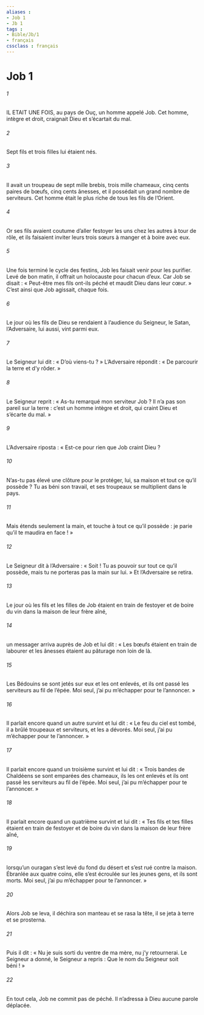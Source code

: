 ```yaml
---
aliases : 
- Job 1
- Jb 1
tags : 
- Bible/Jb/1
- français
cssclass : français
---
```


# Job 1

###### 1
IL ETAIT UNE FOIS, au pays de Ouç, un homme appelé Job. Cet homme, intègre et droit, craignait Dieu et s’écartait du mal.
###### 2
Sept fils et trois filles lui étaient nés.
###### 3
Il avait un troupeau de sept mille brebis, trois mille chameaux, cinq cents paires de bœufs, cinq cents ânesses, et il possédait un grand nombre de serviteurs. Cet homme était le plus riche de tous les fils de l’Orient.
###### 4
Or ses fils avaient coutume d’aller festoyer les uns chez les autres à tour de rôle, et ils faisaient inviter leurs trois sœurs à manger et à boire avec eux.
###### 5
Une fois terminé le cycle des festins, Job les faisait venir pour les purifier. Levé de bon matin, il offrait un holocauste pour chacun d’eux. Car Job se disait : « Peut-être mes fils ont-ils péché et maudit Dieu dans leur cœur. » C’est ainsi que Job agissait, chaque fois.
###### 6
Le jour où les fils de Dieu se rendaient à l’audience du Seigneur, le Satan, l’Adversaire, lui aussi, vint parmi eux.
###### 7
Le Seigneur lui dit : « D’où viens-tu ? » L’Adversaire répondit : « De parcourir la terre et d’y rôder. »
###### 8
Le Seigneur reprit : « As-tu remarqué mon serviteur Job ? Il n’a pas son pareil sur la terre : c’est un homme intègre et droit, qui craint Dieu et s’écarte du mal. »
###### 9
L’Adversaire riposta : « Est-ce pour rien que Job craint Dieu ?
###### 10
N’as-tu pas élevé une clôture pour le protéger, lui, sa maison et tout ce qu’il possède ? Tu as béni son travail, et ses troupeaux se multiplient dans le pays.
###### 11
Mais étends seulement la main, et touche à tout ce qu’il possède : je parie qu’il te maudira en face ! »
###### 12
Le Seigneur dit à l’Adversaire : « Soit ! Tu as pouvoir sur tout ce qu’il possède, mais tu ne porteras pas la main sur lui. » Et l’Adversaire se retira.
###### 13
Le jour où les fils et les filles de Job étaient en train de festoyer et de boire du vin dans la maison de leur frère aîné,
###### 14
un messager arriva auprès de Job et lui dit : « Les bœufs étaient en train de labourer et les ânesses étaient au pâturage non loin de là.
###### 15
Les Bédouins se sont jetés sur eux et les ont enlevés, et ils ont passé les serviteurs au fil de l’épée. Moi seul, j’ai pu m’échapper pour te l’annoncer. »
###### 16
Il parlait encore quand un autre survint et lui dit : « Le feu du ciel est tombé, il a brûlé troupeaux et serviteurs, et les a dévorés. Moi seul, j’ai pu m’échapper pour te l’annoncer. »
###### 17
Il parlait encore quand un troisième survint et lui dit : « Trois bandes de Chaldéens se sont emparées des chameaux, ils les ont enlevés et ils ont passé les serviteurs au fil de l’épée. Moi seul, j’ai pu m’échapper pour te l’annoncer. »
###### 18
Il parlait encore quand un quatrième survint et lui dit : « Tes fils et tes filles étaient en train de festoyer et de boire du vin dans la maison de leur frère aîné,
###### 19
lorsqu’un ouragan s’est levé du fond du désert et s’est rué contre la maison. Ébranlée aux quatre coins, elle s’est écroulée sur les jeunes gens, et ils sont morts. Moi seul, j’ai pu m’échapper pour te l’annoncer. »
###### 20
Alors Job se leva, il déchira son manteau et se rasa la tête, il se jeta à terre et se prosterna.
###### 21
Puis il dit : « Nu je suis sorti du ventre de ma mère, nu j’y retournerai. Le Seigneur a donné, le Seigneur a repris : Que le nom du Seigneur soit béni ! »
###### 22
En tout cela, Job ne commit pas de péché. Il n’adressa à Dieu aucune parole déplacée.
